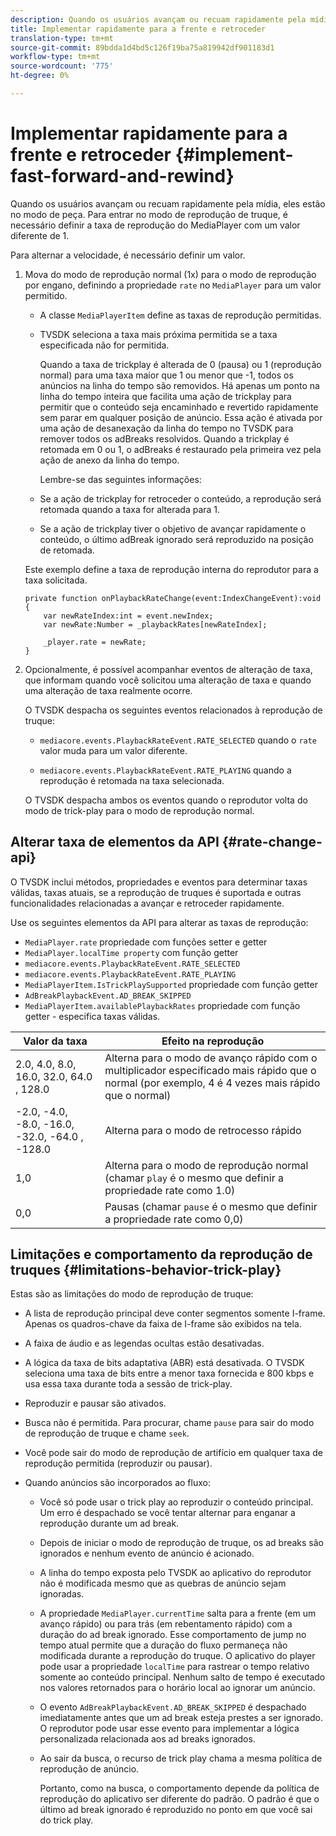 ```yaml
---
description: Quando os usuários avançam ou recuam rapidamente pela mídia, eles estão no modo de peça. Para entrar no modo de reprodução de truque, é necessário definir a taxa de reprodução do MediaPlayer com um valor diferente de 1.
title: Implementar rapidamente para a frente e retroceder
translation-type: tm+mt
source-git-commit: 89bdda1d4bd5c126f19ba75a819942df901183d1
workflow-type: tm+mt
source-wordcount: '775'
ht-degree: 0%

---
```



# Implementar rapidamente para a frente e retroceder {#implement-fast-forward-and-rewind}

Quando os usuários avançam ou recuam rapidamente pela mídia, eles estão no modo de peça. Para entrar no modo de reprodução de truque, é necessário definir a taxa de reprodução do MediaPlayer com um valor diferente de 1.

Para alternar a velocidade, é necessário definir um valor.

1. Mova do modo de reprodução normal (1x) para o modo de reprodução por engano, definindo a propriedade `rate` no `MediaPlayer` para um valor permitido.

   * A classe `MediaPlayerItem` define as taxas de reprodução permitidas.
   * TVSDK seleciona a taxa mais próxima permitida se a taxa especificada não for permitida.

      Quando a taxa de trickplay é alterada de 0 (pausa) ou 1 (reprodução normal) para uma taxa maior que 1 ou menor que -1, todos os anúncios na linha do tempo são removidos. Há apenas um ponto na linha do tempo inteira que facilita uma ação de trickplay para permitir que o conteúdo seja encaminhado e revertido rapidamente sem parar em qualquer posição de anúncio. Essa ação é ativada por uma ação de desanexação da linha do tempo no TVSDK para remover todos os adBreaks resolvidos. Quando a trickplay é retomada em 0 ou 1, o adBreaks é restaurado pela primeira vez pela ação de anexo da linha do tempo.

      Lembre-se das seguintes informações:

   * Se a ação de trickplay for retroceder o conteúdo, a reprodução será retomada quando a taxa for alterada para 1.
   * Se a ação de trickplay tiver o objetivo de avançar rapidamente o conteúdo, o último adBreak ignorado será reproduzido na posição de retomada.

   Este exemplo define a taxa de reprodução interna do reprodutor para a taxa solicitada.

   ```
   private function onPlaybackRateChange(event:IndexChangeEvent):void { 
       var newRateIndex:int = event.newIndex; 
       var newRate:Number = _playbackRates[newRateIndex]; 
   
       _player.rate = newRate; 
   } 
   ```

1. Opcionalmente, é possível acompanhar eventos de alteração de taxa, que informam quando você solicitou uma alteração de taxa e quando uma alteração de taxa realmente ocorre.

   O TVSDK despacha os seguintes eventos relacionados à reprodução de truque:

   * `mediacore.events.PlaybackRateEvent.RATE_SELECTED` quando o  `rate` valor muda para um valor diferente.

   * `mediacore.events.PlaybackRateEvent.RATE_PLAYING` quando a reprodução é retomada na taxa selecionada.

   O TVSDK despacha ambos os eventos quando o reprodutor volta do modo de trick-play para o modo de reprodução normal.

## Alterar taxa de elementos da API {#rate-change-api}

O TVSDK inclui métodos, propriedades e eventos para determinar taxas válidas, taxas atuais, se a reprodução de truques é suportada e outras funcionalidades relacionadas a avançar e retroceder rapidamente.

Use os seguintes elementos da API para alterar as taxas de reprodução:

* `MediaPlayer.rate` propriedade com funções setter e getter
* `MediaPlayer.localTime property` com função getter
* `mediacore.events.PlaybackRateEvent.RATE_SELECTED`
* `mediacore.events.PlaybackRateEvent.RATE_PLAYING`
* `MediaPlayerItem.IsTrickPlaySupported` propriedade com função getter
* `AdBreakPlaybackEvent.AD_BREAK_SKIPPED`
* `MediaPlayerItem.availablePlaybackRates` propriedade com função getter - especifica taxas válidas.

| Valor da taxa | Efeito na reprodução |
|---|---|
| 2.0, 4.0, 8.0, 16.0, 32.0, 64.0 , 128.0 | Alterna para o modo de avanço rápido com o multiplicador especificado mais rápido que o normal (por exemplo, 4 é 4 vezes mais rápido que o normal) |
| -2.0, -4.0, -8.0, -16.0, -32.0, -64.0 , -128.0 | Alterna para o modo de retrocesso rápido |
| 1,0 | Alterna para o modo de reprodução normal (chamar `play` é o mesmo que definir a propriedade rate como 1.0) |
| 0,0 | Pausas (chamar `pause` é o mesmo que definir a propriedade rate como 0,0) |

## Limitações e comportamento da reprodução de truques {#limitations-behavior-trick-play}

Estas são as limitações do modo de reprodução de truque:

* A lista de reprodução principal deve conter segmentos somente I-frame. Apenas os quadros-chave da faixa de I-frame são exibidos na tela.
* A faixa de áudio e as legendas ocultas estão desativadas.
* A lógica da taxa de bits adaptativa (ABR) está desativada. O TVSDK seleciona uma taxa de bits entre a menor taxa fornecida e 800 kbps e usa essa taxa durante toda a sessão de trick-play.
* Reproduzir e pausar são ativados.
* Busca não é permitida. Para procurar, chame `pause` para sair do modo de reprodução de truque e chame `seek`.

* Você pode sair do modo de reprodução de artifício em qualquer taxa de reprodução permitida (reproduzir ou pausar).
* Quando anúncios são incorporados ao fluxo:

   * Você só pode usar o trick play ao reproduzir o conteúdo principal. Um erro é despachado se você tentar alternar para enganar a reprodução durante um ad break.
   * Depois de iniciar o modo de reprodução de truque, os ad breaks são ignorados e nenhum evento de anúncio é acionado.
   * A linha do tempo exposta pelo TVSDK ao aplicativo do reprodutor não é modificada mesmo que as quebras de anúncio sejam ignoradas.
   * A propriedade `MediaPlayer.currentTime` salta para a frente (em um avanço rápido) ou para trás (em rebentamento rápido) com a duração do ad break ignorado. Esse comportamento de jump no tempo atual permite que a duração do fluxo permaneça não modificada durante a reprodução do truque. O aplicativo do player pode usar a propriedade `localTime` para rastrear o tempo relativo somente ao conteúdo principal. Nenhum salto de tempo é executado nos valores retornados para o horário local ao ignorar um anúncio.

   * O evento `AdBreakPlaybackEvent.AD_BREAK_SKIPPED` é despachado imediatamente antes que um ad break esteja prestes a ser ignorado. O reprodutor pode usar esse evento para implementar a lógica personalizada relacionada aos ad breaks ignorados.
   * Ao sair da busca, o recurso de trick play chama a mesma política de reprodução de anúncio.

      Portanto, como na busca, o comportamento depende da política de reprodução do aplicativo ser diferente do padrão. O padrão é que o último ad break ignorado é reproduzido no ponto em que você sai do trick play.